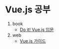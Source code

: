 # Vue.js 공부

1. book
    * [Do it! Vue.js 입문](http://www.kyobobook.co.kr/product/detailViewKor.laf?ejkGb=KOR&mallGb=KOR&barcode=9791188612789&orderClick=LEA&Kc=)
2. web
    *  [Vue.js 가이드](https://kr.vuejs.org/v2/guide/)
